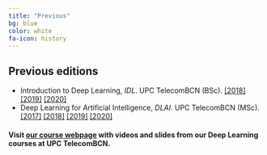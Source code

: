 ```yaml
---
title: "Previous"
bg: blue
color: white
fa-icon: history
---
```


## Previous editions
* Introduction to Deep Learning, *IDL*. UPC TelecomBCN (BSc). [[2018]][IDL2018] [[2019]][IDL2019] [[2020]][IDL2020]
* Deep Learning for Artificial Intelligence, *DLAI*. UPC TelecomBCN (MSc). [[2017]][DLAI2017] [[2018]][DLAI2018] [[2019]][DLAI2019] [[2020]][DLAI2020]
#### Visit [our course webpage](https://deeplearning.telecos.upc.edu/) with videos and slides from our Deep Learning courses at UPC TelecomBCN.

[IDL2018]: https://telecombcn-dl.github.io/2018-idl/
[IDL2019]: https://telecombcn-dl.github.io/2019-idl/
[IDL2020]: https://telecombcn-dl.github.io/idl-2020/

[DLAI2017]: https://telecombcn-dl.github.io/2017-dlai/
[DLAI2018]: https://telecombcn-dl.github.io/2018-dlai/
[DLAI2019]: https://telecombcn-dl.github.io/dlai-2019/
[DLAI2020]: https://telecombcn-dl.github.io/dlai-2020/



